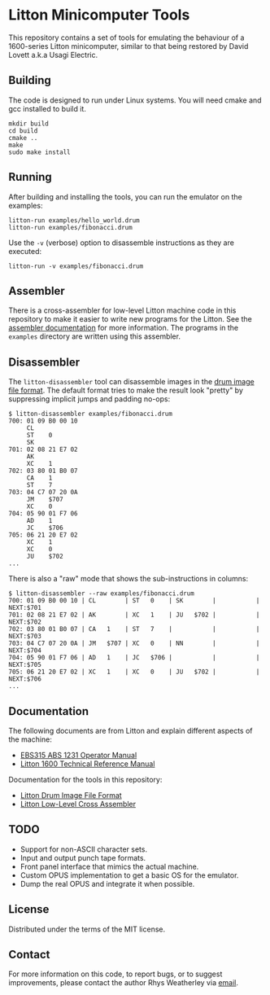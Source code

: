 Litton Minicomputer Tools
=========================

This repository contains a set of tools for emulating the behaviour
of a 1600-series Litton minicomputer, similar to that being restored by
David Lovett a.k.a Usagi Electric.

## Building

The code is designed to run under Linux systems.  You will need
cmake and gcc installed to build it.

    mkdir build
    cd build
    cmake ..
    make
    sudo make install

## Running

After building and installing the tools, you can run the emulator
on the examples:

    litton-run examples/hello_world.drum
    litton-run examples/fibonacci.drum

Use the `-v` (verbose) option to disassemble instructions as they are executed:

    litton-run -v examples/fibonacci.drum

## Assembler

There is a cross-assembler for low-level Litton machine code in
this repository to make it easier to write new programs for the Litton.
See the [assembler documentation](doc/assembler-low-level.md)
for more information.  The programs in the `examples` directory are written
using this assembler.

## Disassembler

The `litton-disassembler` tool can disassemble images in the
[drum image file format](doc/drum-image-format.md).  The default format
tries to make the result look "pretty" by suppressing implicit jumps and
padding no-ops:

    $ litton-disassembler examples/fibonacci.drum
    700: 01 09 B0 00 10
         CL
         ST    0
         SK
    701: 02 08 21 E7 02
         AK
         XC    1
    702: 03 80 01 B0 07
         CA    1
         ST    7
    703: 04 C7 07 20 0A
         JM    $707
         XC    0
    704: 05 90 01 F7 06
         AD    1
         JC    $706
    705: 06 21 20 E7 02
         XC    1
         XC    0
         JU    $702
    ...

There is also a "raw" mode that shows the sub-instructions in columns:

    $ litton-disassembler --raw examples/fibonacci.drum
    700: 01 09 B0 00 10 | CL        | ST   0    | SK        |           | NEXT:$701
    701: 02 08 21 E7 02 | AK        | XC   1    | JU   $702 |           | NEXT:$702
    702: 03 80 01 B0 07 | CA   1    | ST   7    |           |           | NEXT:$703
    703: 04 C7 07 20 0A | JM   $707 | XC   0    | NN        |           | NEXT:$704
    704: 05 90 01 F7 06 | AD   1    | JC   $706 |           |           | NEXT:$705
    705: 06 21 20 E7 02 | XC   1    | XC   0    | JU   $702 |           | NEXT:$706
    ...

## Documentation

The following documents are from Litton and explain different aspects
of the machine:

* [EBS315 ABS 1231 Operator Manual](http://www.bitsavers.org/pdf/litton/EBS315_ABS_1231_Operator_Manual_1969.pdf)
* [Litton 1600 Technical Reference Manual](http://www.bitsavers.org/pdf/litton/Litton1600_TechnicalRefMan.pdf)

Documentation for the tools in this repository:

* [Litton Drum Image File Format](doc/drum-image-format.md)
* [Litton Low-Level Cross Assembler](doc/assembler-low-level.md)

## TODO

* Support for non-ASCII character sets.
* Input and output punch tape formats.
* Front panel interface that mimics the actual machine.
* Custom OPUS implementation to get a basic OS for the emulator.
* Dump the real OPUS and integrate it when possible.

## License

Distributed under the terms of the MIT license.

## Contact

For more information on this code, to report bugs, or to suggest
improvements, please contact the author Rhys Weatherley via
[email](mailto:rhys.weatherley@gmail.com).
